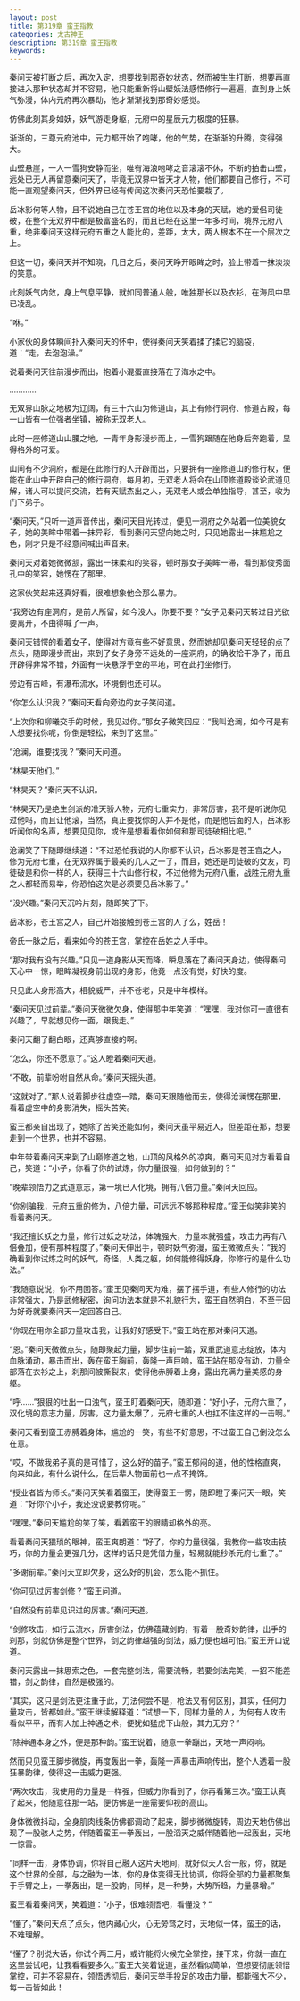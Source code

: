 ```yaml
---
layout: post
title: 第319章 蛮王指教
categories: 太古神王
description: 第319章 蛮王指教
keywords:
---
```


秦问天被打断之后，再次入定，想要找到那奇妙状态，然而被生生打断，想要再直接进入那种状态却并不容易，他只能重新将山壁妖法感悟修行一遍遍，直到身上妖气弥漫，体内元府再次暴动，他才渐渐找到那奇妙感觉。

仿佛此刻其身如妖，妖气游走身躯，元府中的星辰元力极度的狂暴。

渐渐的，三尊元府池中，元力都开始了咆哮，他的气势，在渐渐的升腾，变得强大。

山壁悬崖，一人一雪狗安静而坐，唯有海浪咆哮之音滚滚不休，不断的拍击山壁，远处已无人再留意秦问天了，毕竟无双界中皆天才人物，他们都要自己修行，不可能一直观望秦问天，但外界已经有传闻这次秦问天恐怕要栽了。

岳冰影何等人物，且不说她自己在苍王宫的地位以及本身的天赋，她的爱侣司徒破，在整个无双界中都是极富盛名的，而且已经在这里一年多时间，境界元府八重，绝非秦问天这样元府五重之人能比的，差距，太大，两人根本不在一个层次之上。

但这一切，秦问天并不知晓，几日之后，秦问天睁开眼眸之时，脸上带着一抹淡淡的笑意。

此刻妖气内敛，身上气息平静，就如同普通人般，唯独那长以及衣衫，在海风中早已凌乱。

“咻。”

小家伙的身体瞬间扑入秦问天的怀中，使得秦问天笑着揉了揉它的脑袋，道：“走，去泡泡澡。”

说着秦问天往前漫步而出，抱着小混蛋直接落在了海水之中。

…………

无双界山脉之地极为辽阔，有三十六山为修道山，其上有修行洞府、修道古殿，每一山皆有一位强者坐镇，被称无双老人。

此时一座修道山山腰之地，一青年身影漫步而上，一雪狗跟随在他身后奔跑着，显得格外的可爱。

山间有不少洞府，都是在此修行的人开辟而出，只要拥有一座修道山的修行权，便能在此山中开辟自己的修行洞府，每月初，无双老人将会在山顶修道殿谈论武道见解，诸人可以提问交流，若有天赋杰出之人，无双老人或会单独指导，甚至，收为门下弟子。

“秦问天。”只听一道声音传出，秦问天目光转过，便见一洞府之外站着一位美貌女子，她的美眸中带着一抹异彩，看到秦问天望向她之时，只见她露出一抹尴尬之色，刚才只是不经意间喊出声音来。

秦问天对着她微微颔，露出一抹柔和的笑容，顿时那女子美眸一滞，看到那俊秀面孔中的笑容，她愣在了那里。

这家伙笑起来还真好看，很难想象他会那么暴力。

“我旁边有座洞府，是前人所留，如今没人，你要不要？”女子见秦问天转过目光欲要离开，不由得喊了一声。

秦问天错愕的看着女子，使得对方竟有些不好意思，然而她却见秦问天轻轻的点了点头，随即漫步而出，来到了女子身旁不远处的一座洞府，的确收拾干净了，而且开辟得非常不错，外面有一块悬浮于空的平地，可在此打坐修行。

旁边有古峰，有瀑布流水，环境倒也还可以。

“你怎么认识我？”秦问天看向旁边的女子笑问道。

“上次你和柳曦交手的时候，我见过你。”那女子微笑回应：“我叫沧澜，如今可是有人想要找你呢，你倒是轻松，来到了这里。”

“沧澜，谁要找我？”秦问天问道。

“林昊天他们。”

“林昊天？”秦问天不认识。

“林昊天乃是绝生剑派的准天骄人物，元府七重实力，非常厉害，我不是听说你见过他吗，而且让他滚，当然，真正要找你的人并不是他，而是他后面的人，岳冰影听闻你的名声，想要见见你，或许是想看看你如何和那司徒破相比吧。”

沧澜笑了下随即继续道：“不过恐怕我说的人你都不认识，岳冰影是苍王宫之人，修为元府七重，在无双界属于最美的几人之一了，而且，她还是司徒破的女友，司徒破是和你一样的人，获得三十六山修行权，不过他修为元府八重，战胜元府九重之人都轻而易举，你恐怕这次是必须要见岳冰影了。”

“没兴趣。”秦问天沉吟片刻，随即笑了下。

岳冰影，苍王宫之人，自己开始接触到苍王宫的人了么，姓岳！

帝氏一脉之后，看来如今的苍王宫，掌控在岳姓之人手中。

“那对我有没有兴趣。”只见一道身影从天而降，瞬息落在了秦问天身边，使得秦问天心中一惊，眼眸凝视身前出现的身影，他竟一点没有觉，好快的度。

只见此人身形高大，相貌威严，并不苍老，只是中年模样。

“秦问天见过前辈。”秦问天微微欠身，使得那中年笑道：“嘿嘿，我对你可一直很有兴趣了，早就想见你一面，跟我走。”

秦问天翻了翻白眼，还真够直接的啊。

“怎么，你还不愿意了。”这人瞪着秦问天道。

“不敢，前辈吩咐自然从命。”秦问天摇头道。

“这就对了。”那人说着脚步往虚空一踏，秦问天跟随他而去，使得沧澜愣在那里，看着虚空中的身影消失，摇头苦笑。

蛮王都亲自出现了，她除了苦笑还能如何，秦问天虽平易近人，但差距在那，想要走到一个世界，也并不容易。

中年带着秦问天来到了山巅修道之地，山顶的风格外的凉爽，秦问天见对方看着自己，笑道：“小子，你看了你的试炼，你力量很强，如何做到的？”

“晚辈领悟力之武道意志，第一境已入化境，拥有八倍力量。”秦问天回应。

“你别骗我，元府五重的修为，八倍力量，可远远不够那种程度。”蛮王似笑非笑的看着秦问天。

“我还擅长妖之力量，修行过妖之功法，体魄强大，力量本就强盛，攻击力再有八倍叠加，便有那种程度了。”秦问天伸出手，顿时妖气弥漫，蛮王微微点头：“我的确看到你试炼之时的妖气，奇怪，人类之躯，如何能修得妖身，你修行的是什么功法。”

“我随意说说，你不用回答。”蛮王见秦问天为难，摆了摆手道，有些人修行的功法非常强大，乃是武修秘密，询问功法本就是不礼貌行为，蛮王自然明白，不至于因为好奇就要秦问天一定回答自己。

“你现在用你全部力量攻击我，让我好好感受下。”蛮王站在那对秦问天道。

“恩。”秦问天微微点头，随即聚起力量，脚步往前一踏，双重武道意志绽放，体内血脉涌动，暴击而出，轰在蛮王胸前，轰隆一声巨响，蛮王站在那没有动，力量全部落在衣衫之上，刹那间被撕裂来，使得他赤膊着上身，露出充满力量美感的身躯。

“呼……”狠狠的吐出一口浊气，蛮王盯着秦问天，随即道：“好小子，元府六重了，双化境的意志力量，厉害，这力量太爆了，元府七重的人也扛不住这样的一击啊。”

秦问天看到蛮王赤膊着身体，尴尬的一笑，有些不好意思，不过蛮王自己倒没怎么在意。

“哎，不做我弟子真的是可惜了，这么好的苗子。”蛮王郁闷的道，他的性格直爽，向来如此，有什么说什么，在后辈人物面前也一点不掩饰。

“授业者皆为师长。”秦问天笑看着蛮王，使得蛮王一愣，随即瞪了秦问天一眼，笑道：“好你个小子，我还没说要教你呢。”

“嘿嘿。”秦问天尴尬的笑了笑，看着蛮王的眼睛却格外的亮。

看着秦问天猥琐的眼神，蛮王爽朗道：“好了，你的力量很强，我教你一些攻击技巧，你的力量会更强几分，这样的话只是凭借力量，轻易就能秒杀元府七重了。”

“多谢前辈。”秦问天立即欠身，这么好的机会，怎么能不抓住。

“你可见过厉害剑修？”蛮王问道。

“自然没有前辈见识过的厉害。”秦问天道。

“剑修攻击，如行云流水，厉害剑法，仿佛蕴藏剑韵，有着一股奇妙韵律，出手的刹那，剑就仿佛是整个世界，剑之韵律越强的剑法，威力便也越可怕。”蛮王开口说道。

秦问天露出一抹思索之色，一套完整剑法，需要流畅，若要剑法完美，一招不能差错，剑之韵律，自然是极强的。

“其实，这只是剑法更注重于此，刀法何尝不是，枪法又有何区别，其实，任何力量攻击，皆都如此。”蛮王继续解释道：“试想一下，同样力量的人，为何有人攻击看似平平，而有人加上神通之术，便犹如猛虎下山般，其力无穷？”

“除神通本身之外，便是那种韵。”蛮王说着，随意一拳蹦出，天地一声闷响。

然而只见蛮王脚步微旋，再度轰出一拳，轰隆一声暴击声响传出，整个人透着一股狂暴韵律，使得这一击威力更强。

“两次攻击，我使用的力量是一样强，但威力你看到了，你再看第三次。”蛮王认真了起来，他随意往那一站，便仿佛是一座需要仰视的高山。

身体微微抖动，全身肌肉线条仿佛都调动了起来，脚步微微旋转，周边天地仿佛出现了一股骇人之势，伴随着蛮王一拳轰出，一股滔天之威伴随着他一起轰出，天地一惊雷。

“同样一击，身体协调，你将自己融入这片天地间，就好似天人合一般，你，就是这个世界的全部，与之融为一体，你的身体变得无比协调，你将全部的力量都聚集于手臂之上，一拳轰出，是一股韵，同样，是一种势，大势所趋，力量暴增。”

蛮王看着秦问天，笑着道：“小子，很难领悟吧，看懂没？”

“懂了。”秦问天点了点头，他内藏心火，心无旁骛之时，天地似一体，蛮王的话，不难理解。

“懂了？别说大话，你试个两三月，或许能将火候完全掌控，接下来，你就一直在这里尝试吧，让我看看要多久。”蛮王大笑着说道，虽然看似简单，但想要彻底领悟掌控，可并不容易在，领悟透彻后，秦问天举手投足的攻击力量，都能强大不少，每一击皆如此！
